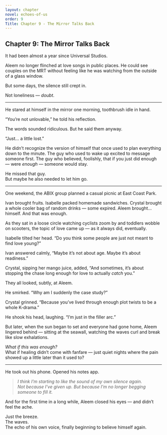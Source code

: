 ```yaml
---
layout: chapter
novel: echoes-of-us
order: 9
Title: Chapter 9 - The Mirror Talks Back
---
```


## Chapter 9: The Mirror Talks Back

It had been almost a year since Universal Studios.

Aleem no longer flinched at love songs in public places. He could see couples on the MRT without feeling like he was watching from the outside of a glass window.

But some days, the silence still crept in.

Not loneliness — *doubt*.

---

He stared at himself in the mirror one morning, toothbrush idle in hand.

“You’re not unlovable,” he told his reflection.

The words sounded ridiculous. But he said them anyway.

“Just... a little lost.”

He didn’t recognize the version of himself that once used to plan everything down to the minute. The guy who used to wake up excited to message someone first. The guy who believed, foolishly, that if you just did enough — were *enough* — someone would stay.

He missed that guy.  
But maybe he also needed to let him go.

---

One weekend, the ABIX group planned a casual picnic at East Coast Park.

Ivan brought fruits. Isabelle packed homemade sandwiches. Crystal brought a whole cooler bag of random drinks — some expired. Aleem brought... himself. And that was enough.

As they sat in a loose circle watching cyclists zoom by and toddlers wobble on scooters, the topic of love came up — as it always did, eventually.

Isabelle tilted her head. “Do you think some people are just not meant to find love young?”

Ivan answered calmly, “Maybe it’s not about age. Maybe it’s about readiness.”

Crystal, sipping her mango juice, added, “And sometimes, it’s about stopping the chase long enough for love to actually *catch* you.”

They all looked, subtly, at Aleem.

He smirked. “Why am I suddenly the case study?”

Crystal grinned. “Because you’ve lived through enough plot twists to be a whole K-drama.”

He shook his head, laughing. “I’m just in the filler arc.”

But later, when the sun began to set and everyone had gone home, Aleem lingered behind — sitting at the seawall, watching the waves curl and break like slow exhalations.

*What if this was enough?*  
What if healing didn’t come with fanfare — just quiet nights where the pain showed up a little later than it used to?

---

He took out his phone. Opened his notes app.

> *I think I’m starting to like the sound of my own silence again.*  
> *Not because I’ve given up. But because I’m no longer begging someone to fill it.*

And for the first time in a long while, Aleem closed his eyes — and didn’t feel the ache.

Just the breeze.  
The waves.  
The echo of his own voice, finally beginning to believe himself again.